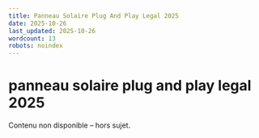 ```yaml
---
title: Panneau Solaire Plug And Play Legal 2025
date: 2025-10-26
last_updated: 2025-10-26
wordcount: 13
robots: noindex
---
```


# panneau solaire plug and play legal 2025

Contenu non disponible – hors sujet.